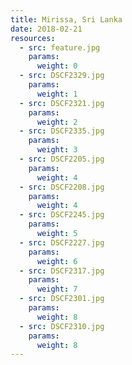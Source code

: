 ```yaml
---
title: Mirissa, Sri Lanka
date: 2018-02-21
resources:
  - src: feature.jpg
    params:
      weight: 0
  - src: DSCF2329.jpg
    params:
      weight: 1
  - src: DSCF2321.jpg
    params:
      weight: 2
  - src: DSCF2335.jpg
    params:
      weight: 3
  - src: DSCF2205.jpg
    params:
      weight: 4
  - src: DSCF2208.jpg
    params:
      weight: 4
  - src: DSCF2245.jpg
    params:
      weight: 5
  - src: DSCF2227.jpg
    params:
      weight: 6
  - src: DSCF2317.jpg
    params:
      weight: 7
  - src: DSCF2301.jpg
    params:
      weight: 8
  - src: DSCF2310.jpg
    params:
      weight: 8
---
```

